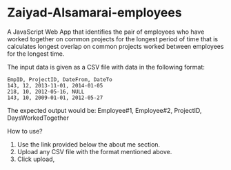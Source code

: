 # Zaiyad-Alsamarai-employees
A JavaScript Web App that identifies the pair of employees who have worked together on common projects for the longest period of time that is calculates longest overlap on common projects worked between employees for the longest time.

The input data is given as a CSV file with data in the following format: 
```
EmpID, ProjectID, DateFrom, DateTo
143, 12, 2013-11-01, 2014-01-05
218, 10, 2012-05-16, NULL
143, 10, 2009-01-01, 2012-05-27
```

The expected output would be:
Employee#1, Employee#2, ProjectID, DaysWorkedTogether 

How to use?
1) Use the link provided below the about me section.
2) Upload any CSV file with the format mentioned above.
3) Click upload, 